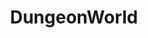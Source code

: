 ---
title: DungeonWorld
crosslinks:
- rpg
- RPGdesign
- PBtA
- Pathfinder_RPG
- GAGG
- DnD
- itmejp
- ymiatavern
---